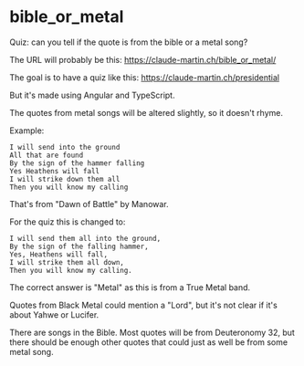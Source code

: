 # bible_or_metal
Quiz: can you tell if the quote is from the bible or a metal song?

The URL will probably be this: https://claude-martin.ch/bible_or_metal/

The goal is to have a quiz like this: https://claude-martin.ch/presidential

But it's made using Angular and TypeScript. 

The quotes from metal songs will be altered slightly, so it doesn't rhyme.

Example:
```
I will send into the ground
All that are found
By the sign of the hammer falling
Yes Heathens will fall
I will strike down them all
Then you will know my calling
```
That's from "Dawn of Battle" by Manowar.

For the quiz this is changed to:
```
I will send them all into the ground,
By the sign of the falling hammer,
Yes, Heathens will fall,
I will strike them all down,
Then you will know my calling.
```
The correct answer is "Metal" as this is from a True Metal band. 

Quotes from Black Metal could mention a "Lord", but it's not clear if it's about Yahwe or Lucifer.

There are songs in the Bible. Most quotes will be from Deuteronomy 32, but there should be enough other quotes that could just as well be from some metal song.



